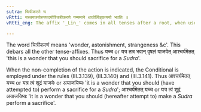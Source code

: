 ```yaml
---
sutra: चित्रीकरणे च
vRtti: यच्चयत्रयोरुपपदयोश्चित्रीकरणे गम्यमाने धातोर्लिङ्प्रत्ययो भवति ॥
vRtti_eng: The affix '_Lin_' comes in all tenses after a root, when used with the words '_yachcha_' and '_yatra_' and the sense implied is that of 'wonder'.

---
```

The word चित्रीकरणं means 'wonder, astonishment, strangeness &c'. This debars all the other tense-affixes. Thus यच्च or यत्र तत्र भवान् वृषलं याजयेत् आश्चर्यमेतत् 'this is a wonder that you should sacrifice for a _Sudra_'.
 
When the non-completion of the action is indicated, the Conditional is employed under the rules (III.3.139), (III.3.140) and (III.3.141). Thus आश्चर्यमेतत् यच्च or यत्र त्वं शूद्रं याजयेः or अयाजयिष्यः 'it is a wonder that you should (have attempted to) perform a sacrifice for a _Sudra_'; आश्चर्यमेतत् यच्च or यत्र त्वं शूद्रं अयाजयिष्यः 'it is a wonder that you should (hereafter attempt to) make a _Sudra_ perform a sacrifice'.